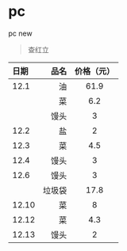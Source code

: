# pc
pc new
> 查红立

| 日期 | 品名 | 价格（元） |
| :-----| ----: | :----: |
| 12.1 | 油 | 61.9 |
|  | 菜 | 6.2 |
|  | 馒头 | 3 |
| 12.2 | 盐 | 2 |
| 12.3 | 菜 | 4.5 | 
| 12.4 | 馒头 | 3 | 
| 12.6 | 馒头 | 3 |
|  | 垃圾袋 | 17.8 |
| 12.10 | 菜 | 8 |
| 12.12 | 菜 | 4.3 |
| 12.13 | 馒头 | 2 |
